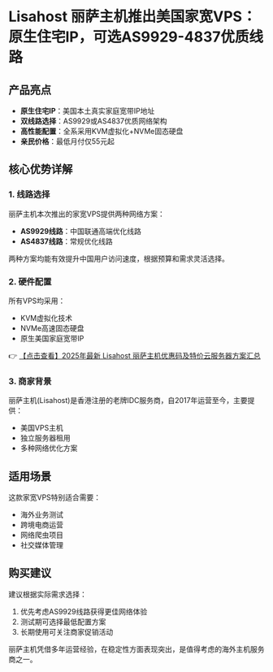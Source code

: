 # Lisahost 丽萨主机推出美国家宽VPS：原生住宅IP，可选AS9929-4837优质线路

## 产品亮点
- **原生住宅IP**：美国本土真实家庭宽带IP地址
- **双线路选择**：AS9929或AS4837优质网络架构
- **高性能配置**：全系采用KVM虚拟化+NVMe固态硬盘
- **亲民价格**：最低月付仅55元起

## 核心优势详解

### 1. 线路选择
丽萨主机本次推出的家宽VPS提供两种网络方案：
- **AS9929线路**：中国联通高端优化线路
- **AS4837线路**：常规优化线路

两种方案均能有效提升中国用户访问速度，根据预算和需求灵活选择。

### 2. 硬件配置
所有VPS均采用：
- KVM虚拟化技术
- NVMe高速固态硬盘
- 原生美国家庭宽带IP

👉 [【点击查看】2025年最新 Lisahost 丽萨主机优惠码及特价云服务器方案汇总](https://bit.ly/lisazhuji)

### 3. 商家背景
丽萨主机(Lisahost)是香港注册的老牌IDC服务商，自2017年运营至今，主要提供：
- 美国VPS主机
- 独立服务器租用
- 多种网络优化方案

## 适用场景
这款家宽VPS特别适合需要：
- 海外业务测试
- 跨境电商运营
- 网络爬虫项目
- 社交媒体管理

## 购买建议
建议根据实际需求选择：
1. 优先考虑AS9929线路获得更佳网络体验
2. 测试期可选择最低配置方案
3. 长期使用可关注商家促销活动

丽萨主机凭借多年运营经验，在稳定性方面表现突出，是值得考虑的海外主机服务商之一。